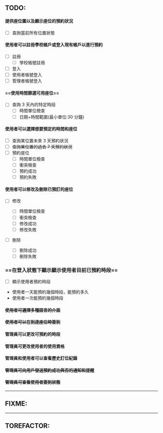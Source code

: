 ## TODO:

#### 提供座位圖以及顯示座位的預約狀況

- [ ] 查詢當前所有位置狀態

#### 使用者可以註冊學校帳戶或登入現有帳戶以進行預約

- [ ] 註冊
  - [ ] 學校帳號註冊
- [ ] 登入
- [ ] 使用者帳號登入
- [ ] 管理者帳號登入

#### ==使用時間篩選可用座位==

- [ ] 查詢 3 天內的特定時段
  - [ ] 時間單位檢查
  - [ ] 日期+時間範圍(最小單位:30 分鐘)

#### 使用者可以選擇想要預定的時間和座位

- [ ] 查詢某位置未來 3 天預約狀況
- [ ] ~~查詢某位置的過去 7 天預約狀況~~
- [ ] 預約座位
  - [ ] 時間單位檢查
  - [ ] 衝突檢查
  - [ ] 預約成功
  - [ ] 預約失敗

#### 使用者可以修改及刪除已預訂的座位

- [ ] 修改

  - [ ] 時間單位檢查
  - [ ] 衝突檢查
  - [ ] 修改成功
  - [ ] 修改失敗

- [ ] 刪除

  - [ ] 刪除成功
  - [ ] 刪除失敗

### ==在登入狀態下顯示顯示使用者目前已預約時段==

- [ ] 顯示使用者預約時段

- 使用者一天能預約幾個時段，能預約多久
- 使用者一次能預約幾個時段

#### ~~使用者可選擇多種語言的介面~~

#### ~~使用者可以在到達座位時簽到~~

#### 管理員可以更改可預約的時段

#### 管理員可更改使用者的使用資格

#### 管理員和使用者可以查看歷史訂位紀錄

#### ~~管理員可向用戶發送預約成功與否的通知和提醒~~

#### ~~管理員可查看使用者簽到狀態~~

---

## FIXME:

---

## TOREFACTOR:
